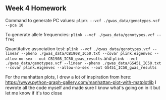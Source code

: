 ## Week 4 Homework

Command to generate PC values: `plink --vcf ./gwas_data/genotypes.vcf --pca 10`

To generate allele frequencies: `plink --vcf ./gwas_data/genotypes.vcf --freq`

Quantitative association test: `plink --vcf ./gwas_data/genotypes.vcf --linear --pheno ./gwas_data/CB1908_IC50.txt --covar plink.eigenvec --allow-no-sex --out CB1908_IC50_gwas_results` and `plink --vcf ./gwas_data/genotypes.vcf --linear --pheno ./gwas_data/GS451_IC50.txt --covar plink.eigenvec --allow-no-sex --out GS451_IC50_gwas_results`

For the manhattan plots, I drew a lot of inspiration from here: https://www.python-graph-gallery.com/manhattan-plot-with-matplotlib 
I rewrote all the code myself and made sure I know what's going on in it but let me know if it's too close